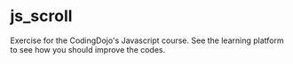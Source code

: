 js_scroll
=========

Exercise for the CodingDojo's Javascript course.  See the learning platform to see how you should improve the codes.